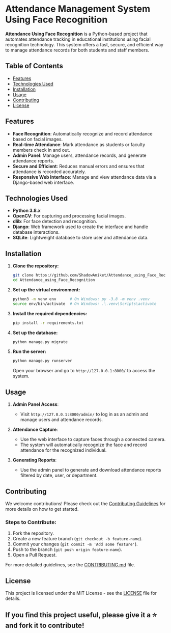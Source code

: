 # Attendance Management System Using Face Recognition

**Attendance Using Face Recognition** is a Python-based project that automates attendance tracking in educational institutions using facial recognition technology. This system offers a fast, secure, and efficient way to manage attendance records for both students and staff members.

## Table of Contents
- [Features](#features)
- [Technologies Used](#technologies-used)
- [Installation](#installation)
- [Usage](#usage)
- [Contributing](#contributing)
- [License](#license)

## Features
- **Face Recognition**: Automatically recognize and record attendance based on facial images.
- **Real-time Attendance**: Mark attendance as students or faculty members check in and out.
- **Admin Panel**: Manage users, attendance records, and generate attendance reports.
- **Secure and Efficient**: Reduces manual errors and ensures that attendance is recorded accurately.
- **Responsive Web Interface**: Manage and view attendance data via a Django-based web interface.

## Technologies Used
- **Python 3.8.x**
- **OpenCV**: For capturing and processing facial images.
- **dlib**: For face detection and recognition.
- **Django**: Web framework used to create the interface and handle database interactions.
- **SQLite**: Lightweight database to store user and attendance data.

## Installation

1. **Clone the repository:**
   ```bash
   git clone https://github.com/ShadowAniket/Attendance_using_Face_Recognition.git
   cd Attendance_using_Face_Recognition
   ```

2. **Set up the virtual environment:**
   ```bash
   python3 -m venv env      # On Windows: py -3.8 -m venv .venv
   source env/bin/activate  # On Windows: .\.venv\Scripts\activate
   ```

3. **Install the required dependencies:**
   ```bash
   pip install -r requirements.txt
   ```

4. **Set up the database:**
   ```bash
   python manage.py migrate
   ```

5. **Run the server:**
   ```bash
   python manage.py runserver
   ```
   Open your browser and go to `http://127.0.0.1:8000/` to access the system.

## Usage

1. **Admin Panel Access**:
   - Visit `http://127.0.0.1:8000/admin/` to log in as an admin and manage users and attendance records.
   
2. **Attendance Capture**:
   - Use the web interface to capture faces through a connected camera.
   - The system will automatically recognize the face and record attendance for the recognized individual.

3. **Generating Reports**:
   - Use the admin panel to generate and download attendance reports filtered by date, user, or department.

## Contributing

We welcome contributions! Please check out the [Contributing Guidelines](CONTRIBUTING.md) for more details on how to get started.

### Steps to Contribute:
1. Fork the repository.
2. Create a new feature branch (`git checkout -b feature-name`).
3. Commit your changes (`git commit -m 'Add some feature'`).
4. Push to the branch (`git push origin feature-name`).
5. Open a Pull Request.

For more detailed guidelines, see the [CONTRIBUTING.md](CONTRIBUTING.md) file.

## License

This project is licensed under the MIT License - see the [LICENSE](LICENSE) file for details.

If you find this project useful, please give it a ⭐ and fork it to contribute!
---
